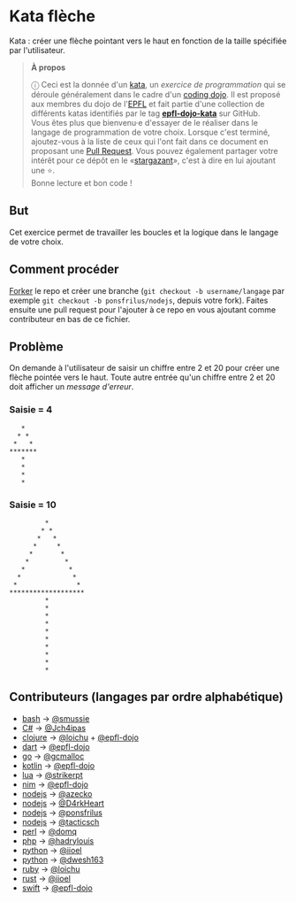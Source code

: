 # Kata flèche

Kata : créer une flèche pointant vers le haut en fonction de la taille spécifiée
par l'utilisateur.

<!-- start:apropos -->
> **À propos**
>
> ⓘ Ceci est la donnée d'un [kata], un _exercice de programmation_ qui se
> déroule généralement dans le cadre d'un [coding dojo]. Il est proposé aux
> membres du dojo de l'[EPFL] et fait partie d'une collection de différents
> katas identifiés par le tag **[epfl-dojo-kata]** sur GitHub.  
> Vous êtes plus que bienvenu·e d'essayer de le réaliser dans le langage de
> programmation de votre choix. Lorsque c'est terminé, ajoutez-vous à la liste
> de ceux qui l'ont fait dans ce document en proposant une [Pull Request]. Vous
> pouvez également partager votre intérêt pour ce dépôt en
> le «[stargazant]», c'est à dire en lui ajoutant une ⭐.  
> Bonne lecture et bon code !

[kata]: https://fr.wikipedia.org/wiki/Coding_dojo#Kata
[coding dojo]: https://fr.wikipedia.org/wiki/Coding_dojo
[EPFL]: https://www.epfl.ch
[epfl-dojo-kata]: https://github.com/topics/epfl-dojo-kata
[Pull Request]: https://docs.github.com/en/pull-requests/collaborating-with-pull-requests/proposing-changes-to-your-work-with-pull-requests/about-pull-requests
[stargazant]: https://docs.github.com/en/get-started/exploring-projects-on-github/saving-repositories-with-stars
<!-- end:apropos -->

## But

Cet exercice permet de travailler les boucles et la logique dans le langage de votre choix.


## Comment procéder

[Forker](https://github.com/epfl-dojo/kata-fleche/#fork-destination-box) le
repo et créer une branche (`git checkout -b username/langage` par exemple `git
checkout -b ponsfrilus/nodejs`, depuis votre fork). Faites ensuite une pull
request pour l'ajouter à ce repo en vous ajoutant comme contributeur en bas de
ce fichier.


## Problème

On demande à l'utilisateur de saisir un chiffre entre 2 et 20 pour créer une
flèche pointée vers le haut. Toute autre entrée qu'un chiffre entre 2 et 20 doit
afficher un *message d'erreur*.

### Saisie = 4
```
   *   
  * *  
 *   *
*******
   *   
   *   
   *   
   *   
```

### Saisie = 10
```
         *         
        * *        
       *   *       
      *     *      
     *       *     
    *         *    
   *           *   
  *             *  
 *               *
*******************
         *         
         *         
         *         
         *         
         *         
         *         
         *         
         *         
         *         
         *         
```


## Contributeurs (langages par ordre alphabétique)

* [bash](./arrow.sh) → [@smussie](https://github.com/smussie)
* [C#](./arrow.cs) → [@Jch4ipas](https://github.com/Jch4ipas)
* [clojure](./arrow.clj) → [@loichu](https://github.com/loichu) + [@epfl-dojo](https://github.com/epfl-dojo)
* [dart](./arrow.dart) → [@epfl-dojo](https://github.com/epfl-dojo)
* [go](./arrow.go) → [@gcmalloc](https://github.com/gcmalloc)
* [kotlin](./arrow2.kt) → [@epfl-dojo](https://github.com/epfl-dojo)
* [lua](./arrow.lua) → [@strikerpt](https://github.com/strikerpt)
* [nim](./arrow.nim) → [@epfl-dojo](https://github.com/epfl-dojo)
* [nodejs](./arrow3.js) → [@azecko](https://github.com/azecko)
* [nodejs](./arrow4.js) → [@D4rkHeart](https://github.com/D4rkHeart)
* [nodejs](./arrow.js) → [@ponsfrilus](https://github.com/ponsfrilus)
* [nodejs](./arrow2.js) → [@tacticsch](https://github.com/tacticsch)
* [perl](./arrow.pl) → [@domq](https://github.com/domq)
* [php](./arrow.php) → [@hadrylouis](https://github.com/hadrylouis)
* [python](./arrow.py) → [@iioel](https://github.com/iioel)
* [python](./arrow2.py) → [@dwesh163](https://github.com/dwesh163)
* [ruby](./arrow.rb) → [@loichu](https://github.com/loichu)
* [rust](./arrow.rs) → [@iioel](https://github.com/iioel)
* [swift](./arrow.swift) → [@epfl-dojo](https://github.com/epfl-dojo)
